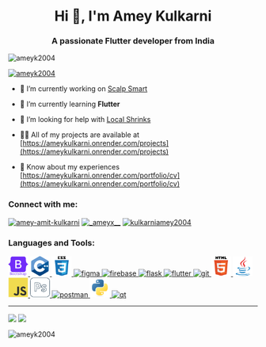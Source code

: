 <h1 align="center">Hi 👋, I'm Amey Kulkarni</h1>
<h3 align="center">A passionate Flutter developer from India</h3>

<p align="left"> <img src="https://komarev.com/ghpvc/?username=ameyk2004&label=Profile%20views&color=0e75b6&style=flat" alt="ameyk2004" /> </p>

<p align="left"> <a href="https://github.com/ryo-ma/github-profile-trophy"><img src="https://github-profile-trophy.vercel.app/?username=ameyk2004" alt="ameyk2004" /></a> </p>

- 🔭 I’m currently working on [Scalp Smart](https://github.com/ameyk2004/scalp_smart)

- 🌱 I’m currently learning **Flutter**

- 🤝 I’m looking for help with [Local Shrinks](https://github.com/ameyk2004/LocalShrinks)

- 👨‍💻 All of my projects are available at [https://ameykulkarni.onrender.com/projects](https://ameykulkarni.onrender.com/projects)

- 📄 Know about my experiences [https://ameykulkarni.onrender.com/portfolio/cv](https://ameykulkarni.onrender.com/portfolio/cv)

<h3 align="left">Connect with me:</h3>
<p align="left">
<a href="https://linkedin.com/in/amey-amit-kulkarni" target="blank"><img align="center" src="https://raw.githubusercontent.com/rahuldkjain/github-profile-readme-generator/master/src/images/icons/Social/linked-in-alt.svg" alt="amey-amit-kulkarni" height="30" width="40" /></a>
<a href="https://instagram.com/_ameyx__" target="blank"><img align="center" src="https://raw.githubusercontent.com/rahuldkjain/github-profile-readme-generator/master/src/images/icons/Social/instagram.svg" alt="_ameyx__" height="30" width="40" /></a>
<a href="https://www.leetcode.com/kulkarniamey2004" target="blank"><img align="center" src="https://raw.githubusercontent.com/rahuldkjain/github-profile-readme-generator/master/src/images/icons/Social/leet-code.svg" alt="kulkarniamey2004" height="30" width="40" /></a>
</p>

<h3 align="left">Languages and Tools:</h3>
<p align="left"> <a href="https://getbootstrap.com" target="_blank" rel="noreferrer"> <img src="https://raw.githubusercontent.com/devicons/devicon/master/icons/bootstrap/bootstrap-plain-wordmark.svg" alt="bootstrap" width="40" height="40"/> </a> <a href="https://www.w3schools.com/cpp/" target="_blank" rel="noreferrer"> <img src="https://raw.githubusercontent.com/devicons/devicon/master/icons/cplusplus/cplusplus-original.svg" alt="cplusplus" width="40" height="40"/> </a> <a href="https://www.w3schools.com/css/" target="_blank" rel="noreferrer"> <img src="https://raw.githubusercontent.com/devicons/devicon/master/icons/css3/css3-original-wordmark.svg" alt="css3" width="40" height="40"/> </a> <a href="https://www.figma.com/" target="_blank" rel="noreferrer"> <img src="https://www.vectorlogo.zone/logos/figma/figma-icon.svg" alt="figma" width="40" height="40"/> </a> <a href="https://firebase.google.com/" target="_blank" rel="noreferrer"> <img src="https://www.vectorlogo.zone/logos/firebase/firebase-icon.svg" alt="firebase" width="40" height="40"/> </a> <a href="https://flask.palletsprojects.com/" target="_blank" rel="noreferrer"> <img src="https://www.vectorlogo.zone/logos/pocoo_flask/pocoo_flask-icon.svg" alt="flask" width="40" height="40"/> </a> <a href="https://flutter.dev" target="_blank" rel="noreferrer"> <img src="https://www.vectorlogo.zone/logos/flutterio/flutterio-icon.svg" alt="flutter" width="40" height="40"/> </a> <a href="https://git-scm.com/" target="_blank" rel="noreferrer"> <img src="https://www.vectorlogo.zone/logos/git-scm/git-scm-icon.svg" alt="git" width="40" height="40"/> </a> <a href="https://www.w3.org/html/" target="_blank" rel="noreferrer"> <img src="https://raw.githubusercontent.com/devicons/devicon/master/icons/html5/html5-original-wordmark.svg" alt="html5" width="40" height="40"/> </a> <a href="https://www.java.com" target="_blank" rel="noreferrer"> <img src="https://raw.githubusercontent.com/devicons/devicon/master/icons/java/java-original.svg" alt="java" width="40" height="40"/> </a> <a href="https://developer.mozilla.org/en-US/docs/Web/JavaScript" target="_blank" rel="noreferrer"> <img src="https://raw.githubusercontent.com/devicons/devicon/master/icons/javascript/javascript-original.svg" alt="javascript" width="40" height="40"/> </a> <a href="https://www.photoshop.com/en" target="_blank" rel="noreferrer"> <img src="https://raw.githubusercontent.com/devicons/devicon/master/icons/photoshop/photoshop-line.svg" alt="photoshop" width="40" height="40"/> </a> <a href="https://postman.com" target="_blank" rel="noreferrer"> <img src="https://www.vectorlogo.zone/logos/getpostman/getpostman-icon.svg" alt="postman" width="40" height="40"/> </a> <a href="https://www.python.org" target="_blank" rel="noreferrer"> <img src="https://raw.githubusercontent.com/devicons/devicon/master/icons/python/python-original.svg" alt="python" width="40" height="40"/> </a> <a href="https://www.qt.io/" target="_blank" rel="noreferrer"> <img src="https://upload.wikimedia.org/wikipedia/commons/0/0b/Qt_logo_2016.svg" alt="qt" width="40" height="40"/> </a> </p>

<hr>
<div>
<img align="center" src="http://github-profile-summary-cards.vercel.app/api/cards/stats?username=ameyk2004&theme=2077" height="230em" />
<img align="center" src="http://github-profile-summary-cards.vercel.app/api/cards/most-commit-language?username=ameyk2004&theme=2077" height="230em" />
</div>

<p><img align="center" src="https://github-readme-streak-stats.herokuapp.com/?user=ameyk2004&" alt="ameyk2004" /></p>
